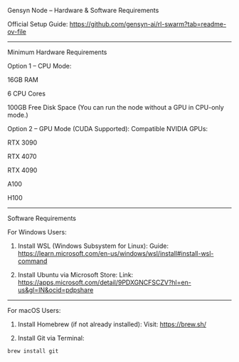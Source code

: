 
Gensyn Node – Hardware & Software Requirements

Official Setup Guide:
https://github.com/gensyn-ai/rl-swarm?tab=readme-ov-file


---

Minimum Hardware Requirements

Option 1 – CPU Mode:

16GB RAM

6 CPU Cores

100GB Free Disk Space
(You can run the node without a GPU in CPU-only mode.)


Option 2 – GPU Mode (CUDA Supported):
Compatible NVIDIA GPUs:

RTX 3090

RTX 4070

RTX 4090

A100

H100



---

Software Requirements

For Windows Users:

1. Install WSL (Windows Subsystem for Linux):
Guide: https://learn.microsoft.com/en-us/windows/wsl/install#install-wsl-command


2. Install Ubuntu via Microsoft Store:
Link: https://apps.microsoft.com/detail/9PDXGNCFSCZV?hl=en-us&gl=IN&ocid=pdpshare




---

For macOS Users:

1. Install Homebrew (if not already installed):
Visit: https://brew.sh/


2. Install Git via Terminal:

```bash
brew install git
```
